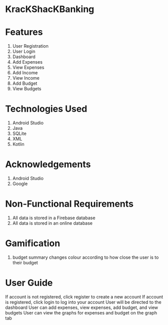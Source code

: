 # KracKShacKBanking


# Features
1. User Registration
2. User Login
3. Dashboard
4. Add Expenses
5. View Expenses
6. Add Income
7. View Income
8. Add Budget
9. View Budgets

# Technologies Used
1. Android Studio
2. Java
3. SQLite
4. XML
5. Kotlin

# Acknowledgements
1. Android Studio
2. Google

# Non-Functional Requirements
1. All data is stored in a Firebase database
2. All data is stored in an online database

# Gamification
1. budget summary changes colour according to how close the user is to their budget

# User Guide
If account is not registered, click register to create a new account
If account is registered, click login to log into your account
User will be directed to the dashboard
User can add expenses, view expenses, add budget, and view budgets
User can view the graphs for expenses and budget on the graph tab
